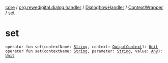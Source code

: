 [core](../../../index.md) / [org.rewedigital.dialog.handler](../../index.md) / [DialogflowHandler](../index.md) / [ContextWrapper](index.md) / [set](./set.md)

# set

`operator fun set(contextName: `[`String`](https://kotlinlang.org/api/latest/jvm/stdlib/kotlin/-string/index.html)`, context: `[`OutputContext`](../../../org.rewedigital.dialog.model.dialogflow/-output-context/index.md)`): `[`Unit`](https://kotlinlang.org/api/latest/jvm/stdlib/kotlin/-unit/index.html)
`operator fun set(contextName: `[`String`](https://kotlinlang.org/api/latest/jvm/stdlib/kotlin/-string/index.html)`, parameter: `[`String`](https://kotlinlang.org/api/latest/jvm/stdlib/kotlin/-string/index.html)`, value: `[`Any`](https://kotlinlang.org/api/latest/jvm/stdlib/kotlin/-any/index.html)`): `[`Unit`](https://kotlinlang.org/api/latest/jvm/stdlib/kotlin/-unit/index.html)